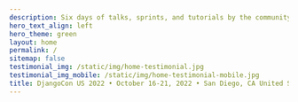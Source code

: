 ```yaml
---
description: Six days of talks, sprints, and tutorials by the community for the community.
hero_text_align: left
hero_theme: green
layout: home
permalink: /
sitemap: false
testimonial_img: /static/img/home-testimonial.jpg
testimonial_img_mobile: /static/img/home-testimonial-mobile.jpg
title: DjangoCon US 2022 • October 16-21, 2022 • San Diego, CA United States
---
```

